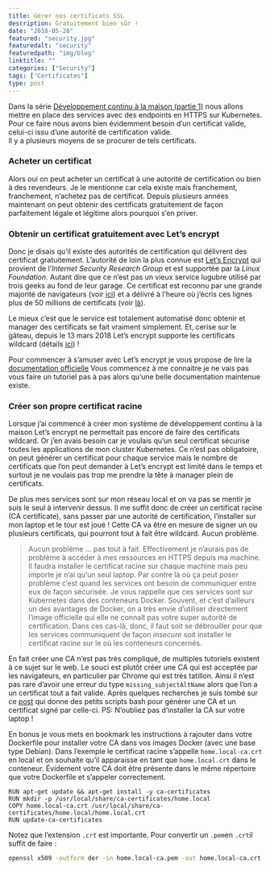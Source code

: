```yaml
---
title: Gérer nos certificats SSL
description: Gratuitement bien sûr !
date: "2018-05-28"
featured: "security.jpg"
featuredalt: "security"
featuredpath: "img/blog"
linktitle: ""
categories: ["Security"]
tags: ["Certificates"]
type: post
---
```


Dans la série [Développement continu à la maison (partie 1)](https://matthieugouel.github.io/blog/2018-05-14-developpement-continu-a-la-maison-partie-1/) nous allons mettre en place des services avec des endpoints en HTTPS sur Kubernetes. Pour ce  faire nous avons bien évidemment besoin d’un certificat valide, celui-ci issu d’une autorité de certification valide.  
Il y a plusieurs moyens de se procurer de tels certificats.

<!-- more -->

### Acheter un certificat

Alors oui on peut acheter un certificat à une autorité de certification ou bien à des revendeurs. Je le mentionne car cela existe mais franchement, franchement, n’achetez pas de certificat. Depuis plusieurs années maintenant on peut obtenir des certificats gratuitement de façon parfaitement légale et légitime alors pourquoi s’en priver.

### Obtenir un certificat gratuitement avec Let’s encrypt

Donc je disais qu’il existe des autorités de certification qui délivrent des certificat gratuitement. L’autorité de loin la plus connue est [Let’s Encrypt](https://letsencrypt.org/) qui provient de l’*Internet Security Research Group*  et est supportée par la *Linux Foundation*. Autant dire que ce n’est pas un vieux service lugubre utilisé par trois geeks au fond de leur garage. Ce certificat est reconnu par une grande majorité de navigateurs (voir [ici](https://letsencrypt.org/docs/certificate-compatibility/)) et a délivré à l’heure où j’écris ces lignes plus de 50 millions de certificats (voir [là](https://letsencrypt.org/stats/)).

Le mieux c’est que le service est totalement automatisé donc obtenir et manager des certificats se fait vraiment simplement. Et, cerise sur le gâteau, depuis le 13 mars 2018 Let’s encrypt supporte les certificats wildcard (détails [ici](https://community.letsencrypt.org/t/acme-v2-production-environment-wildcards/55578)) !

Pour commencer à s’amuser avec Let’s encrypt je vous propose de lire la [documentation officielle](https://letsencrypt.org/getting-started/) Vous commencez à me connaitre je ne vais pas vous faire un tutoriel pas à pas alors qu’une belle documentation maintenue existe.

### Créer son propre certificat racine

Lorsque j’ai commencé à créer mon système de développement continu à la maison Let’s encrypt ne permettait pas encore de faire des certificats wildcard. Or j’en avais besoin car je voulais qu’un seul certificat sécurise toutes les applications de mon cluster Kubernetes. Ce n’est pas obligatoire, on peut générer un certificat pour chaque service mais le nombre de certificats que l’on peut demander à Let’s encrypt est limité dans le temps et surtout je ne voulais pas trop me prendre la tête à manager plein de certificats.

De plus mes services sont sur mon réseau local et on va pas se mentir je suis le seul à intervenir dessus. Il me suffit donc de créer un certificat racine (CA certificate), sans passer par une autorité de certification, l’installer sur mon laptop et le tour est joué ! Cette CA va être en mesure de signer un ou plusieurs certificats, qui pourront tout à fait être wildcard. Aucun problème.

> Aucun problème … pas tout à fait. Effectivement je n’aurais pas de problème à accéder à mes ressources en HTTPS depuis ma machine. Il faudra installer le certificat racine sur chaque machine mais peu importe je n’ai qu’un seul laptop. Par contre là où ça peut poser problème c’est quand les services ont besoin de communiquer entre eux de façon sécurisée. Je vous rappelle que ces services sont sur Kubernetes dans des conteneurs Docker. Souvent, et c’est d’ailleurs un des avantages de Docker, on a très envie d’utiliser directement l’image officielle qui elle ne connaît pas votre super autorité de certification. Dans ces cas-là, donc, il faut soit se débrouiller pour que les services communiquent de façon *insecure* soit installer le certificat racine sur le où les conteneurs concernés.

En fait créer une CA n’est pas très compliqué, de multiples tutoriels existent à ce sujet sur le web. Le souci est plutôt créer une CA qui est acceptée par les navigateurs, en particulier par Chrome qui est très tatillon. Ainsi il n’est pas rare d’avoir une erreur du type `missing_subjectAltName` alors que l’on a un certificat tout a fait valide. Après quelques recherches je suis tombé sur ce [post](https://stackoverflow.com/questions/7580508/getting-chrome-to-accept-self-signed-localhost-certificate/43666288#43666288) qui donne des petits scripts bash pour générer une CA et un certificat signé par celle-ci. PS: N’oubliez pas d’installer la CA sur votre laptop !

En bonus je vous mets en bookmark les instructions à rajouter dans votre Dockerfile pour installer votre CA dans vos images Docker (avec une base type Debian).
Dans l’exemple le certificat racine s’appelle `home.local-ca.crt` en local et on souhaite qu’il apparaisse en tant que `home.local.crt` dans le conteneur.  Évidement votre CA doit être présente dans le même répertoire que votre Dockerfile et s’appeler correctement.

```  
RUN apt-get update && apt-get install -y ca-certificates
RUN mkdir -p /usr/local/share/ca-certificates/home.local
COPY home.local-ca.crt /usr/local/share/ca-certificates/home.local/home.local.crt
RUN update-ca-certificates
```

Notez que l’extension `.crt` est importante. Pour convertir un `.pem`en `.crt`il suffit de faire :

```bash
openssl x509 -outform der -in home.local-ca.pem -out home.local-ca.crt
```
